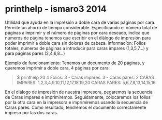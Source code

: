 printhelp - ismaro3 2014
=========
Utilidad que ayuda en la impresión a doble cara de varias páginas por cara. Permite un ahorro de tiempo considerable.
Especificando el número total de páginas a imprimir y el número de páginas por cara deseado,
indica que números de página tenemos que escribir en el diálogo de impresión para poder imprimir
a doble cara sin dolores de cabeza.
Informacíon: Folios totales, números de páginas a introducir para caras impares (1,3,5,7...) y para páginas pares (2,4,6,8...)

Ejemplo de funcionamiento:
Tenemos un documento de 20 páginas, y queremos imprimir a doble cara, 4 páginas por cara:

>$ printhelp 20 4
Folios: 3 - Caras impares: 3 - Caras pares: 2
CARAS IMPARES: 1,2,3,4,9,10,11,12,17,18,19,20
CARAS PARES: 5,6,7,8,13,14,15,16

En el diálogo de impresión de nuestra impresora, pegaremos la secuencia de Caras impares e imprimiremos.
Seguidamente, colocaremos los folios por la otra cara en la impresora e imprimiremos usando la secuencia de Caras
pares. Como resultado, tendremos el documento correctamente impreso por las dos caras.

